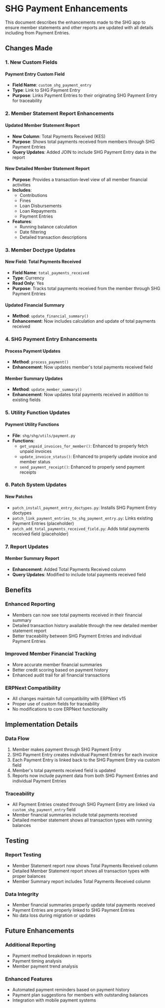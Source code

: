 # SHG Payment Enhancements

This document describes the enhancements made to the SHG app to ensure member statements and other reports are updated with all details including from Payment Entries.

## Changes Made

### 1. New Custom Fields

#### Payment Entry Custom Field
- **Field Name**: `custom_shg_payment_entry`
- **Type**: Link to SHG Payment Entry
- **Purpose**: Links Payment Entries to their originating SHG Payment Entry for traceability

### 2. Member Statement Report Enhancements

#### Updated Member Statement Report
- **New Column**: Total Payments Received (KES)
- **Purpose**: Shows total payments received from members through SHG Payment Entries
- **Query Updates**: Added JOIN to include SHG Payment Entry data in the report

#### New Detailed Member Statement Report
- **Purpose**: Provides a transaction-level view of all member financial activities
- **Includes**:
  - Contributions
  - Fines
  - Loan Disbursements
  - Loan Repayments
  - Payment Entries
- **Features**:
  - Running balance calculation
  - Date filtering
  - Detailed transaction descriptions

### 3. Member Doctype Updates

#### New Field: Total Payments Received
- **Field Name**: `total_payments_received`
- **Type**: Currency
- **Read Only**: Yes
- **Purpose**: Tracks total payments received from the member through SHG Payment Entries

#### Updated Financial Summary
- **Method**: `update_financial_summary()`
- **Enhancement**: Now includes calculation and update of total payments received

### 4. SHG Payment Entry Enhancements

#### Process Payment Updates
- **Method**: `process_payment()`
- **Enhancement**: Now updates member's total payments received field

#### Member Summary Updates
- **Method**: `update_member_summary()`
- **Enhancement**: Now updates total payments received in addition to existing fields

### 5. Utility Function Updates

#### Payment Utility Functions
- **File**: `shg/shg/utils/payment.py`
- **Functions**:
  - `get_unpaid_invoices_for_member()`: Enhanced to properly fetch unpaid invoices
  - `update_invoice_status()`: Enhanced to properly update invoice and member status
  - `send_payment_receipt()`: Enhanced to properly send payment receipts

### 6. Patch System Updates

#### New Patches
- `patch_install_payment_entry_doctypes.py`: Installs SHG Payment Entry doctypes
- `patch_link_payment_entries_to_shg_payment_entry.py`: Links existing Payment Entries (placeholder)
- `patch_add_total_payments_received_field.py`: Adds total payments received field (placeholder)

### 7. Report Updates

#### Member Summary Report
- **Enhancement**: Added Total Payments Received column
- **Query Updates**: Modified to include total payments received field

## Benefits

### Enhanced Reporting
- Members can now see total payments received in their financial summary
- Detailed transaction history available through the new detailed member statement report
- Better traceability between SHG Payment Entries and individual Payment Entries

### Improved Member Financial Tracking
- More accurate member financial summaries
- Better credit scoring based on payment history
- Enhanced audit trail for all financial transactions

### ERPNext Compatibility
- All changes maintain full compatibility with ERPNext v15
- Proper use of custom fields for traceability
- No modifications to core ERPNext functionality

## Implementation Details

### Data Flow
1. Member makes payment through SHG Payment Entry
2. SHG Payment Entry creates individual Payment Entries for each invoice
3. Each Payment Entry is linked back to the SHG Payment Entry via custom field
4. Member's total payments received field is updated
5. Reports now include payment data from both SHG Payment Entries and individual Payment Entries

### Traceability
- All Payment Entries created through SHG Payment Entry are linked via `custom_shg_payment_entry` field
- Member financial summaries include total payments received
- Detailed member statement shows all transaction types with running balances

## Testing

### Report Testing
- Member Statement report now shows Total Payments Received column
- Detailed Member Statement report shows all transaction types with proper balances
- Member Summary report includes Total Payments Received column

### Data Integrity
- Member financial summaries properly update total payments received
- Payment Entries are properly linked to SHG Payment Entries
- No data loss during migration or updates

## Future Enhancements

### Additional Reporting
- Payment method breakdown in reports
- Payment timing analysis
- Member payment trend analysis

### Enhanced Features
- Automated payment reminders based on payment history
- Payment plan suggestions for members with outstanding balances
- Integration with mobile payment systems